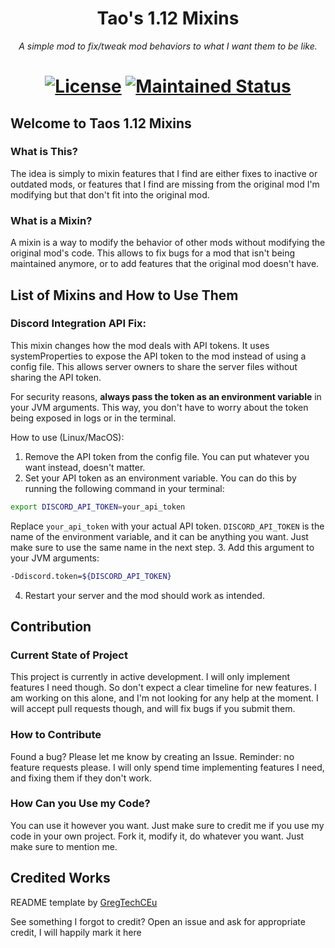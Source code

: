 <h1 align="center">Tao's 1.12 Mixins</h1>
<p align="center"><i>A simple mod to fix/tweak mod behaviors to what I want them to be like.</i></p>
<h1 align="center">
    <a href="https://github.com/D-Alessian/Taos-1-12-Mixins/blob/master/LICENSE"><img src="https://img.shields.io/github/license/D-Alessian/Taos-1-12-Mixins" alt="License"></a>
    <a href="https://github.com/D-Alessian/Taos-1-12-Mixins/graphs/commit-activity"><img src="https://img.shields.io/badge/Maintained%3F-yes-green.svg" alt="Maintained Status"></a>
</h1>

## Welcome to Taos 1.12 Mixins
### What is This?
The idea is simply to mixin features that I find are either fixes to inactive or outdated mods, or features that I find are missing from the original mod I'm modifying but that don't fit into the original mod.
### What is a Mixin?
A mixin is a way to modify the behavior of other mods without modifying the original mod's code. This allows to fix bugs for a mod that isn't being maintained anymore, or to add features that the original mod doesn't have.

## List of Mixins and How to Use Them
### Discord Integration API Fix:
This mixin changes how the mod deals with API tokens. It uses systemProperties to expose the API token to the mod instead of using a config file. This allows server owners to share the server files without sharing the API token.

For security reasons, **always pass the token as an environment variable** in your JVM arguments. This way, you don't have to worry about the token being exposed in logs or in the terminal.

How to use (Linux/MacOS):
1. Remove the API token from the config file. You can put whatever you want instead, doesn't matter.
2. Set your API token as an environment variable. You can do this by running the following command in your terminal:
```bash
export DISCORD_API_TOKEN=your_api_token
```
Replace `your_api_token` with your actual API token. `DISCORD_API_TOKEN` is the name of the environment variable, and it can be anything you want. Just make sure to use the same name in the next step.
3. Add this argument to your JVM arguments:
```bash
-Ddiscord.token=${DISCORD_API_TOKEN}
```
4. Restart your server and the mod should work as intended.

## Contribution
### Current State of Project
This project is currently in active development. I will only implement features I need though. So don't expect a clear timeline for new features.
I am working on this alone, and I'm not looking for any help at the moment. I will accept pull requests though, and will fix bugs if you submit them.
### How to Contribute
Found a bug? Please let me know by creating an Issue.
Reminder: no feature requests please. I will only spend time implementing features I need, and fixing them if they don't work.
### How Can you Use my Code?
You can use it however you want. Just make sure to credit me if you use my code in your own project.
Fork it, modify it, do whatever you want. Just make sure to mention me.
## Credited Works
README template by [GregTechCEu](https://github.com/GregTechCEu/GregTech)

See something I forgot to credit? Open an issue and ask for appropriate credit, I will happily mark it here